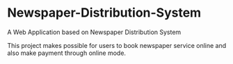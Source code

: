 # Newspaper-Distribution-System
A Web Application based on Newspaper Distribution System

This project makes possible for users to book newspaper service online and also make payment through online mode.
